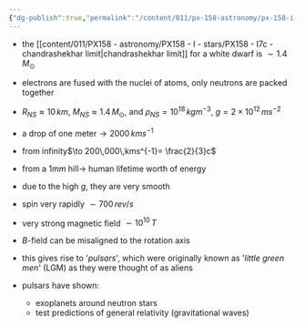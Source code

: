 ```yaml
---
{"dg-publish":true,"permalink":"/content/011/px-158-astronomy/px-158-i-stars/px-158-i7b-neutron-stars/","noteIcon":"1","created":"2024-11-25T10:50:32.000+00:00","updated":"2024-11-26T20:14:25.805+00:00"}
---
```


- the [[content/011/PX158 - astronomy/PX158 - I - stars/PX158 - I7c - chandrashekhar limit\|chandrashekhar limit]] for a white dwarf is $\sim 1.4\,M_{\odot}$
- electrons are fused with the nuclei of atoms, only neutrons are packed together
- $R_{NS}\approx 10\,km$, $M_{NS} \approx 1.4\,M_{\odot}$, and $\rho_{NS}=10^{18}\,kgm^{-3}$, $g = 2\times10^{12}\,ms^{-2}$

- a drop of one meter$\to 2000\,kms^{-1}$
- from infinity$\to 200\,000\,kms^{-1}= \frac{2}{3}c$
- from a $1mm$ hill$\to$ human lifetime worth of energy
- due to the high $g$, they are very smooth

- spin very rapidly $\sim 700\,rev/s$
- very strong magnetic field $\sim 10^{10}\,T$
- $B$-field can be misaligned to the rotation axis
- this gives rise to '*pulsars*', which were originally known as '*little green men*' (LGM) as they were thought of as aliens
- pulsars have shown:
	- exoplanets around neutron stars
	- test predictions of general relativity (gravitational waves)
